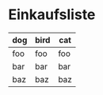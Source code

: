 # Einkaufsliste

dog | bird | cat
----|------|----
foo | foo  | foo
bar | bar  | bar
baz | baz  | baz
